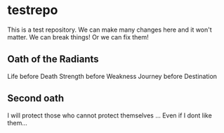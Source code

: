 # testrepo
This is a test repository. We can make many changes here and it won't matter. We can break things! Or we can fix them!

## Oath of the Radiants
Life before Death
Strength before Weakness
Journey before Destination

## Second oath
I will protect those who cannot protect themselves
... Even if I dont like them...


